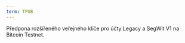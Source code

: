 ```yaml
---
term: TPUB
---
```


Předpona rozšířeného veřejného klíče pro účty Legacy a SegWit V1 na Bitcoin Testnet.
